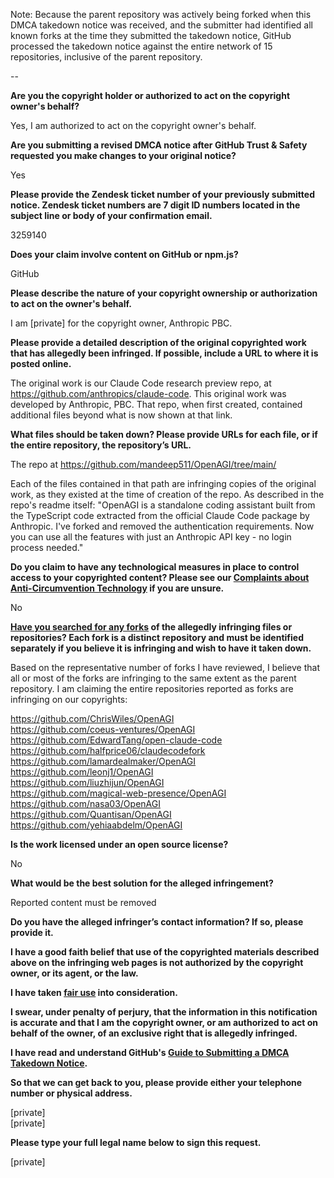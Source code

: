 Note: Because the parent repository was actively being forked when this DMCA takedown notice was received, and the submitter had identified all known forks at the time they submitted the takedown notice, GitHub processed the takedown notice against the entire network of 15 repositories, inclusive of the parent repository.

--

**Are you the copyright holder or authorized to act on the copyright owner's behalf?**

Yes, I am authorized to act on the copyright owner's behalf.

**Are you submitting a revised DMCA notice after GitHub Trust & Safety requested you make changes to your original notice?**

Yes

**Please provide the Zendesk ticket number of your previously submitted notice. Zendesk ticket numbers are 7 digit ID numbers located in the subject line or body of your confirmation email.**

3259140

**Does your claim involve content on GitHub or npm.js?**

GitHub

**Please describe the nature of your copyright ownership or authorization to act on the owner's behalf.**

I am [private] for the copyright owner, Anthropic PBC.

**Please provide a detailed description of the original copyrighted work that has allegedly been infringed. If possible, include a URL to where it is posted online.**

The original work is our Claude Code research preview repo, at https://github.com/anthropics/claude-code. This original work was developed by Anthropic, PBC. That repo, when first created, contained additional files beyond what is now shown at that link.

**What files should be taken down? Please provide URLs for each file, or if the entire repository, the repository’s URL.**

The repo at https://github.com/mandeep511/OpenAGI/tree/main/

Each of the files contained in that path are infringing copies of the original work, as they existed at the time of creation of the repo. As described in the repo's readme itself: "OpenAGI is a standalone coding assistant built from the TypeScript code extracted from the official Claude Code package by Anthropic. I've forked and removed the authentication requirements. Now you can use all the features with just an Anthropic API key - no login process needed."

**Do you claim to have any technological measures in place to control access to your copyrighted content? Please see our <a href="https://docs.github.com/articles/guide-to-submitting-a-dmca-takedown-notice#complaints-about-anti-circumvention-technology">Complaints about Anti-Circumvention Technology</a> if you are unsure.**

No

**<a href="https://docs.github.com/articles/dmca-takedown-policy#b-what-about-forks-or-whats-a-fork">Have you searched for any forks</a> of the allegedly infringing files or repositories? Each fork is a distinct repository and must be identified separately if you believe it is infringing and wish to have it taken down.**

Based on the representative number of forks I have reviewed, I believe that all or most of the forks are infringing to the same extent as the parent repository. I am claiming the entire repositories reported as forks are infringing on our copyrights:

https://github.com/ChrisWiles/OpenAGI  
https://github.com/coeus-ventures/OpenAGI  
https://github.com/EdwardTang/open-claude-code  
https://github.com/halfprice06/claudecodefork  
https://github.com/lamardealmaker/OpenAGI  
https://github.com/leonj1/OpenAGI  
https://github.com/liuzhijun/OpenAGI  
https://github.com/magical-web-presence/OpenAGI  
https://github.com/nasa03/OpenAGI  
https://github.com/Quantisan/OpenAGI  
https://github.com/yehiaabdelm/OpenAGI  

**Is the work licensed under an open source license?**

No

**What would be the best solution for the alleged infringement?**

Reported content must be removed

**Do you have the alleged infringer’s contact information? If so, please provide it.**

**I have a good faith belief that use of the copyrighted materials described above on the infringing web pages is not authorized by the copyright owner, or its agent, or the law.**

**I have taken <a href="https://www.lumendatabase.org/topics/22">fair use</a> into consideration.**

**I swear, under penalty of perjury, that the information in this notification is accurate and that I am the copyright owner, or am authorized to act on behalf of the owner, of an exclusive right that is allegedly infringed.**

**I have read and understand GitHub's <a href="https://docs.github.com/articles/guide-to-submitting-a-dmca-takedown-notice/">Guide to Submitting a DMCA Takedown Notice</a>.**

**So that we can get back to you, please provide either your telephone number or physical address.**

[private]  
[private]  

**Please type your full legal name below to sign this request.**

[private]  
